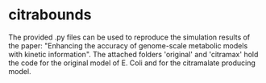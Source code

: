 # citrabounds

The provided .py files can be used to reproduce the simulation results of the paper: "Enhancing the accuracy of genome-scale metabolic models with kinetic information". The attached folders 'original' and 'citramax' hold the code for the original model of E. Coli and for the citramalate producing model.

